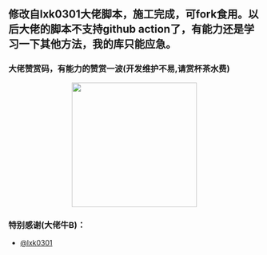 ## 修改自lxk0301大佬脚本，施工完成，可fork食用。以后大佬的脚本不支持github action了，有能力还是学习一下其他方法，我的库只能应急。

### 大佬赞赏码，有能力的赞赏一波(开发维护不易,请赏杯茶水费)
<div align=center><img width="250" height="250" src="https://raw.githubusercontent.com/lxk0301/jd_scripts/master/icon/thanks.jpg"/></div>

### 特别感谢(大佬牛B)：
* [@lxk0301](https://github.com/lxk0301)

